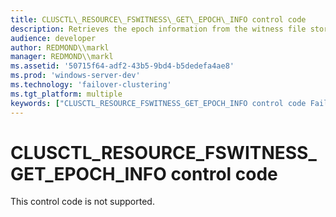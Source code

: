 ```yaml
---
title: CLUSCTL\_RESOURCE\_FSWITNESS\_GET\_EPOCH\_INFO control code
description: Retrieves the epoch information from the witness file stored on a remote file share.
audience: developer
author: REDMOND\\markl
manager: REDMOND\\markl
ms.assetid: '50715f64-adf2-43b5-9bd4-b5dedefa4ae8'
ms.prod: 'windows-server-dev'
ms.technology: 'failover-clustering'
ms.tgt_platform: multiple
keywords: ["CLUSCTL_RESOURCE_FSWITNESS_GET_EPOCH_INFO control code Failover Cluster"]
---
```


# CLUSCTL\_RESOURCE\_FSWITNESS\_GET\_EPOCH\_INFO control code

This control code is not supported.

 

 




